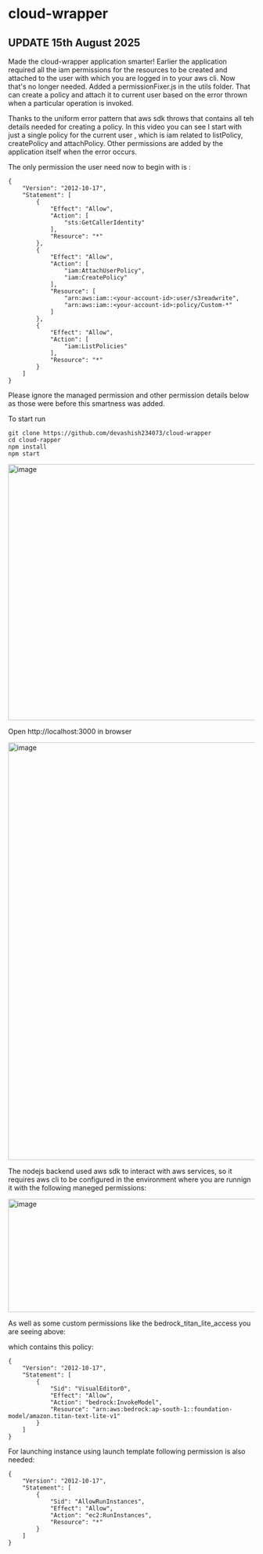# cloud-wrapper

## UPDATE 15th August 2025

Made the cloud-wrapper application smarter! Earlier the application required all the iam permissions for the resources to be created and attached to the user with which you are logged in to your aws cli. Now that's no longer needed.
Added a permissionFixer.js in the utils folder. That can create a policy and attach it to current user based on the error thrown when a particular operation is invoked. 

Thanks to the uniform error pattern that aws sdk throws that contains all teh details needed for creating a policy. 
In this video you can see I start with just a single policy for the current user , which is iam related to listPolicy, createPolicy and attachPolicy.
Other permissions are added by the application itself when the error occurs. 

The only permission the user need now to begin with is :

```
{
    "Version": "2012-10-17",
    "Statement": [
        {
            "Effect": "Allow",
            "Action": [
                "sts:GetCallerIdentity"
            ],
            "Resource": "*"
        },
        {
            "Effect": "Allow",
            "Action": [
                "iam:AttachUserPolicy",
                "iam:CreatePolicy"
            ],
            "Resource": [
                "arn:aws:iam::<your-account-id>:user/s3readwrite",
                "arn:aws:iam::<your-account-id>:policy/Custom-*"
            ]
        },
        {
            "Effect": "Allow",
            "Action": [
                "iam:ListPolicies"
            ],
            "Resource": "*"
        }
    ]
}
```

Please ignore the managed permission and other permission details below as those were before this smartness was added.

To start run

```
git clone https://github.com/devashish234073/cloud-wrapper
cd cloud-rapper
npm install
npm start
```

<img width="1253" height="522" alt="image" src="https://github.com/user-attachments/assets/7a58cc13-e7fb-4d85-bb86-2b098bc01ece" />

Open http://localhost:3000 in browser

<img width="1612" height="851" alt="image" src="https://github.com/user-attachments/assets/6387ec67-76dc-4f29-a768-6f0130a3c22c" />

The nodejs backend used aws sdk to interact with aws services, so it requires aws cli to be configured in the environment where you are runnign it with the following maneged permissions:

<img width="779" height="231" alt="image" src="https://github.com/user-attachments/assets/caa52af5-4d04-4c5d-ad19-ba40768e15c2" />

As well as some custom permissions like the bedrock_titan_lite_access you are seeing above:

which contains this policy:

```
{
    "Version": "2012-10-17",
    "Statement": [
        {
            "Sid": "VisualEditor0",
            "Effect": "Allow",
            "Action": "bedrock:InvokeModel",
            "Resource": "arn:aws:bedrock:ap-south-1::foundation-model/amazon.titan-text-lite-v1"
        }
    ]
}
```

For launching instance using launch template following permission is also needed:

```
{
    "Version": "2012-10-17",
    "Statement": [
        {
            "Sid": "AllowRunInstances",
            "Effect": "Allow",
            "Action": "ec2:RunInstances",
            "Resource": "*"
        }
    ]
}
```

